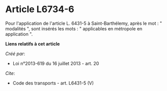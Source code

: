 # Article L6734-6

Pour l'application de l'article L. 6431-5 à Saint-Barthélemy, après le mot : " modalités ", sont insérés les mots : "
applicables en métropole en application ".

**Liens relatifs à cet article**

_Créé par_:

  - Loi n°2013-619 du 16 juillet 2013 - art. 20

_Cite_:

  - Code des transports - art. L6431-5 (V)
